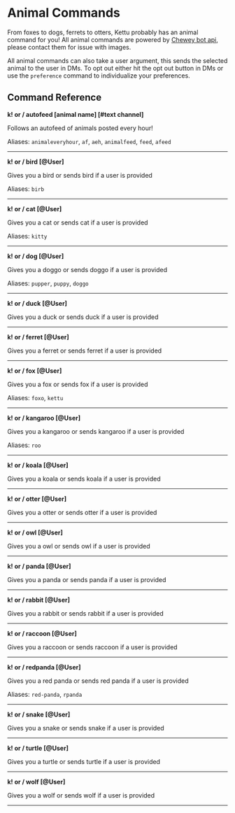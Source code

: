 # Animal Commands

From foxes to dogs, ferrets to otters, Kettu probably has an animal command for you! All animal commands are powered by [Chewey bot api](https://api.chewey-bot.top/), please contact them for issue with images.

All animal commands can also take a user argument, this sends the selected animal to the user in DMs. To opt out either hit the opt out button in DMs or use the `preference` command to individualize your preferences.

## Command Reference

**k! or / autofeed [animal name] [#text channel]**

Follows an autofeed of animals posted every hour!

Aliases: `animaleveryhour`, `af`, `aeh`, `animalfeed`, `feed`, `afeed`

-------

**k! or / bird [@User]**

Gives you a bird or sends bird if a user is provided

Aliases: `birb`

-------

**k! or / cat [@User]**

Gives you a cat or sends cat if a user is provided

Aliases: `kitty`

-------

**k! or / dog [@User]**

Gives you a doggo or sends doggo if a user is provided

Aliases: `pupper`, `puppy`, `doggo`

-------

**k! or / duck [@User]**

Gives you a duck or sends duck if a user is provided

-------

**k! or / ferret [@User]**

Gives you a ferret or sends ferret if a user is provided

-------

**k! or / fox [@User]**

Gives you a fox or sends fox if a user is provided

Aliases: `foxo`, `kettu`

-------

**k! or / kangaroo  [@User]**

Gives you a kangaroo or sends kangaroo if a user is provided

Aliases: `roo`

-------

**k! or / koala  [@User]**

Gives you a koala or sends koala if a user is provided

-------

**k! or / otter [@User]**

Gives you a otter or sends otter if a user is provided

-------

**k! or / owl [@User]**

Gives you a owl or sends owl if a user is provided

-------

**k! or / panda [@User]**

Gives you a panda or sends panda if a user is provided

-------

**k! or / rabbit [@User]**

Gives you a rabbit or sends rabbit if a user is provided

-------

**k! or / raccoon [@User]**

Gives you a raccoon or sends raccoon if a user is provided

-------

**k! or / redpanda [@User]**

Gives you a red panda or sends red panda if a user is provided

Aliases: `red-panda`, `rpanda`

-------

**k! or / snake [@User]**

Gives you a snake or sends snake if a user is provided

-------

**k! or / turtle [@User]**

Gives you a turtle or sends turtle if a user is provided

-------

**k! or / wolf [@User]**

Gives you a wolf or sends wolf if a user is provided

-------